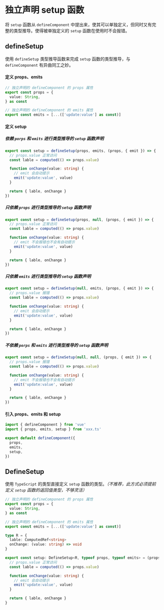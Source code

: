 # 独立声明 setup 函数

将 `setup` 函数从 `defineComponent` 中提出来，使其可以单独定义，但同时又有完整的类型推导。使得被单独定义的 `setup` 函数在使用时不会报错。

## defineSetup

使用 `defineSetup` 类型推导函数来完成 `setup` 函数的类型推导，与 `defineComponent` 有异曲同工之妙。

#### 定义 props、emits

```ts
// 独立声明的 defineComponent 的 props 属性
export const props = {
  value: String,
} as const

// 独立声明的 defineComponent 的 emits 属性
export const emits = [...(['update:value'] as const)]
```

#### 定义 setup

##### 依赖 `porps` 和 `emits` 进行类型推导的 `setup` 函数声明

```ts
export const setup = defineSetup(props, emits, (props, { emit }) => {
  // props.value 正常访问
  const lable = computed(() => props.value)

  function onChange(value: string) {
    // emit 会自动提示
    emit('update:value', value)
  }

  return { lable, onChange }
})
```

##### 只依赖 `props` 进行类型推导的 `setup` 函数声明

```ts
export const setup = defineSetup(props, null, (props, { emit }) => {
  // props.value 正常访问
  const lable = computed(() => props.value)

  function onChange(value: string) {
    // emit 不会报错也不会有自动提示
    emit('update:value', value)
  }

  return { lable, onChange }
})
```

##### 只依赖 `emits` 进行类型推导的 `setup` 函数声明

```ts
export const setup = defineSetup(null, emits, (props, { emit }) => {
  // props.value 报错
  const lable = computed(() => props.value)

  function onChange(value: string) {
    // emit 会自动提示
    emit('update:value', value)
  }

  return { lable, onChange }
})
```

##### 不依赖 `porps` 和 `emits` 进行类型推导的 `setup` 函数声明

```ts
export const setup = defineSetup(null, null, (props, { emit }) => {
  // props.value 报错
  const lable = computed(() => props.value)

  function onChange(value: string) {
    // emit 不会报错也不会有自动提示
    emit('update:value', value)
  }

  return { lable, onChange }
})
```

#### 引入 props、emits 和 setup

```ts
import { defineComponent } from 'vue'
import { props, emits, setup } from 'xxx.ts'

export default defineComponent({
  props,
  emits,
  setup,
})
```

## DefineSetup

使用 `TypeScript` 的类型直接定义 `setup` 函数的类型。_（不推荐，此方式必须提前定义 `setup` 函数的返回值类型，不够灵活）_

```ts
// 独立声明的 defineComponent 的 props 属性
export const props = {
  value: String,
} as const

// 独立声明的 defineComponent 的 emits 属性
export const emits = [...(['update:value'] as const)]

type R = {
  lable: ComputedRef<string>
  onChange: (value: string) => void
}

export const setup: DefineSetup<R, typeof props, typeof emits> = (props, { emit }) => {
  // props.value 正常访问
  const lable = computed(() => props.value)

  function onChange(value: string) {
    // emit 会自动提示
    emit('update:value', value)
  }

  return { lable, onChange }
}
```
